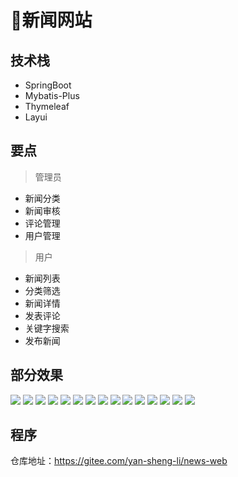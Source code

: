 # 📰新闻网站

<MyGlobalComponent />

## 技术栈

- SpringBoot
- Mybatis-Plus
- Thymeleaf
- Layui

## 要点
> 管理员

- 新闻分类
- 新闻审核 
- 评论管理
- 用户管理

> 用户
- 新闻列表
- 分类筛选
- 新闻详情
- 发表评论
- 关键字搜索
- 发布新闻


## 部分效果
![](http://cdn.qiniu.liyansheng.top/img/20240705161914.png)
![](http://cdn.qiniu.liyansheng.top/img/20240705162304.png)
![](http://cdn.qiniu.liyansheng.top/img/20240705162002.png)
![](http://cdn.qiniu.liyansheng.top/img/20240705162021.png)
![](http://cdn.qiniu.liyansheng.top/img/20240705162038.png)
![](http://cdn.qiniu.liyansheng.top/img/20240705162117.png)
![](http://cdn.qiniu.liyansheng.top/img/20240705162141.png)
![](http://cdn.qiniu.liyansheng.top/img/20240705162247.png)
![](http://cdn.qiniu.liyansheng.top/img/20240705162348.png)
![](http://cdn.qiniu.liyansheng.top/img/20240705162541.png)
![](http://cdn.qiniu.liyansheng.top/img/20240705162606.png)
![](http://cdn.qiniu.liyansheng.top/img/20240705162634.png)
![](http://cdn.qiniu.liyansheng.top/img/20240705162649.png)
![](http://cdn.qiniu.liyansheng.top/img/20240705162709.png)
![](http://cdn.qiniu.liyansheng.top/img/20240705162723.png)


## 程序

<PasswordProtected>

仓库地址：https://gitee.com/yan-sheng-li/news-web

</PasswordProtected>